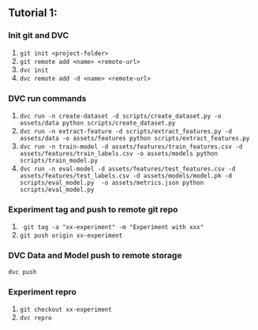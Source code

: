 ## Tutorial 1: 

### Init git and DVC

1. `git init <project-folder>`
2. `git remote add <name> <remote-url>`
3. `dvc init`
4. `dvc remote add -d <name> <remote-url>`

### DVC run commands

1. `dvc run -n create-dataset -d scripts/create_dataset.py -o assets/data python scripts/create_dataset.py`
2. `dvc run -n extract-feature -d scripts/extract_features.py -d assets/data -o assets/features python scripts/extract_features.py`
3. `dvc run -n train-model -d assets/features/train_features.csv -d assets/features/train_labels.csv -o assets/models python scripts/train_model.py`
4. `dvc run -n eval-model -d assets/features/test_features.csv -d assets/features/test_labels.csv -d assets/models/model.pk -d scripts/eval_model.py  -o assets/metrics.json python scripts/eval_model.py`

### Experiment tag and push to remote git repo

1. ` git tag -a "xx-experiment" -m "Experiment with xxx"`
2. `git push origin xx-experiment`

### DVC Data and Model push to remote storage

`dvc push`

### Experiment repro

1. `git checkout xx-experiment`
2. `dvc repro`

